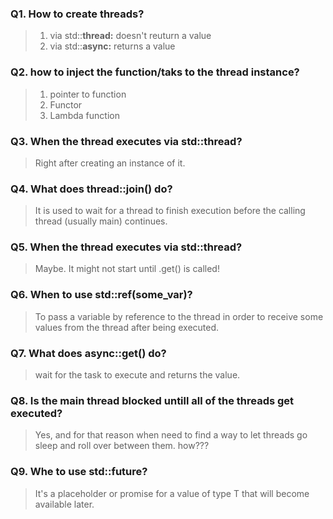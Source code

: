 ### Q1. How to create threads?
> 1. via std::**thread:** doesn't reuturn a value  
> 2. via std::**async:** returns a value  

### Q2. how to inject the function/taks to the thread instance?
> 1. pointer to function  
> 2. Functor  
> 3. Lambda function  

### Q3. When the thread executes via std::thread?
> Right after creating an instance of it.

### Q4. What does thread::join() do?
> It is used to wait for a thread to finish execution before the calling thread (usually main) continues.

### Q5. When the thread executes via std::thread?
> Maybe. It might not start until .get() is called!

### Q6. When to use std::ref(some_var)?
> To pass a variable by reference to the thread in order to receive some values from the thread after being executed.

### Q7. What does async::get() do?
> wait for the task to execute and returns the value.

### Q8. Is the main thread blocked untill all of the threads get executed?
> Yes, and for that reason when need to find a way to let threads go sleep and roll over between them. how???

### Q9. Whe to use std::future<T>?
>  It's a placeholder or promise for a value of type T that will become available later.
